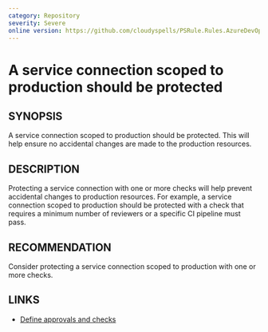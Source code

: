 ```yaml
---
category: Repository
severity: Severe
online version: https://github.com/cloudyspells/PSRule.Rules.AzureDevOps/blob/main/src/PSRule.Rules.AzureDevOps/en-US/Azure.DevOps.ServiceConnections.ProductionCheckProtection.md
---
```


# A service connection scoped to production should be protected

## SYNOPSIS

A service connection scoped to production should be protected. This will help
ensure no accidental changes are made to the production resources.

## DESCRIPTION

Protecting a service connection with one or more checks will help prevent
accidental changes to production resources. For example, a service connection
scoped to production should be protected with a check that requires a minimum
number of reviewers or a specific CI pipeline must pass.

## RECOMMENDATION

Consider protecting a service connection scoped to production with one or
more checks.

## LINKS

- [Define approvals and checks](https://learn.microsoft.com/en-us/azure/devops/pipelines/process/approvals?view=azure-devops&tabs=check-pass)

